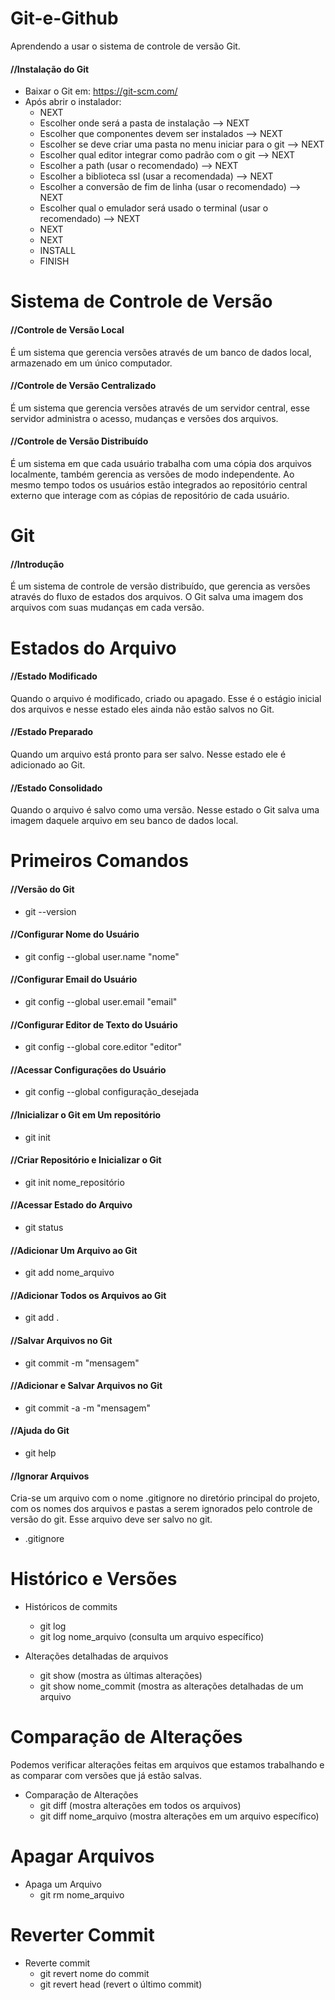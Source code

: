 # Git-e-Github
Aprendendo a usar o sistema de controle de versão Git.

#### //Instalação do Git
- Baixar o Git em: https://git-scm.com/ 
- Após abrir o instalador: 
  - NEXT
  - Escolher onde será a pasta de instalação --> NEXT
  - Escolher que componentes devem ser instalados --> NEXT
  - Escolher se deve criar uma pasta no menu iniciar para o git --> NEXT
  - Escolher qual editor integrar como padrão com o git --> NEXT
  - Escolher a path (usar o recomendado) --> NEXT
  - Escolher a biblioteca ssl (usar a recomendada) --> NEXT
  - Escolher a conversão de fim de linha (usar o recomendado) --> NEXT
  - Escolher qual o emulador será usado o terminal (usar o recomendado) --> NEXT
  - NEXT
  - NEXT
  - INSTALL
  - FINISH

# Sistema de Controle de Versão

#### //Controle de Versão Local
  É um sistema que gerencia versões através de um banco de dados local, armazenado em um único computador.

#### //Controle de Versão Centralizado
  É um sistema que gerencia versões através de um servidor central, esse servidor administra o acesso, mudanças e versões dos arquivos.

#### //Controle de Versão Distribuído
  É um sistema em que cada usuário trabalha com uma cópia dos arquivos localmente, também gerencia as versões de modo independente. Ao mesmo tempo todos os usuários estão integrados ao repositório central externo que interage com as cópias de repositório de cada usuário.

# Git

#### //Introdução
  É um sistema de controle de versão distribuído, que gerencia as versões através do fluxo de estados dos arquivos. O Git salva uma imagem dos arquivos com suas mudanças em cada versão.

# Estados do Arquivo

#### //Estado Modificado
  Quando o arquivo é modificado, criado ou apagado. Esse é o estágio inicial dos arquivos e nesse estado eles ainda não estão salvos no Git.

#### //Estado Preparado
  Quando um arquivo está pronto para ser salvo. Nesse estado ele é adicionado ao Git.

#### //Estado Consolidado
  Quando o arquivo é salvo como uma versão. Nesse estado o Git salva uma imagem daquele arquivo em seu banco de dados local.

# Primeiros Comandos

#### //Versão do Git
  * git --version

#### //Configurar Nome do Usuário
  * git config --global user.name "nome"

#### //Configurar Email do Usuário
  * git config --global user.email "email"

#### //Configurar Editor de Texto do Usuário
  * git config --global core.editor "editor"

#### //Acessar Configurações do Usuário
  * git config --global configuração_desejada

#### //Inicializar o Git em Um repositório
  * git init
  
#### //Criar Repositório e Inicializar o Git 
  * git init nome_repositório

#### //Acessar Estado do Arquivo
  * git status
    
#### //Adicionar Um Arquivo ao Git
  * git add nome_arquivo

#### //Adicionar Todos os Arquivos ao Git
  * git add . 
    
#### //Salvar Arquivos no Git
  * git commit -m "mensagem" 
  
#### //Adicionar e Salvar Arquivos no Git
  * git commit -a -m "mensagem" 

#### //Ajuda do Git
  * git help

#### //Ignorar Arquivos
  Cria-se um arquivo com o nome .gitignore no diretório principal do projeto, com os nomes dos arquivos e pastas a serem ignorados pelo controle de versão do git. Esse arquivo deve ser salvo no git.
  * .gitignore

# Histórico e Versões

- Históricos de commits
  * git log
  * git log nome_arquivo (consulta um arquivo específico)
  
- Alterações detalhadas de arquivos
  * git show (mostra as últimas alterações)
  * git show nome_commit (mostra as alterações detalhadas de um arquivo
  
# Comparação de Alterações
Podemos verificar alterações feitas em arquivos que estamos trabalhando e as comparar com versões que já estão salvas.

- Comparação de Alterações
  * git diff (mostra alterações em todos os arquivos)
  * git diff nome_arquivo (mostra alterações em um arquivo específico)
  
# Apagar Arquivos
- Apaga um Arquivo
  * git rm nome_arquivo

# Reverter Commit
- Reverte commit
  * git revert nome do commit
  * git revert head (revert o último commit)
